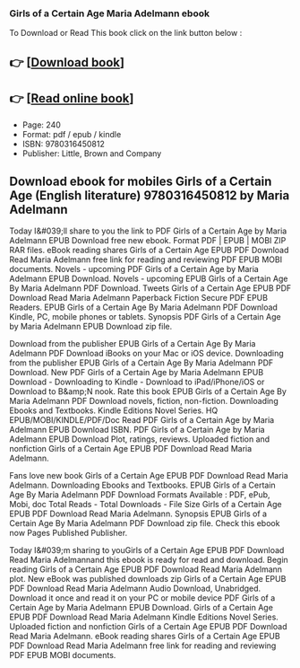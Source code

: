 ### Girls of a Certain Age Maria Adelmann ebook

To Download or Read This book click on the link button below :

## 👉  [**[Download book](http://get-pdfs.com/download.php?group=book&from=github.com&id=591292&lnk=1081 "Download book")**]

## 👉  [**[Read online book](http://get-pdfs.com/download.php?group=book&from=github.com&id=591292&lnk=1081 "Read online book")**]


* Page: 240
* Format: pdf / epub / kindle
* ISBN: 9780316450812
* Publisher: Little, Brown and Company



## Download ebook for mobiles Girls of a Certain Age  (English literature) 9780316450812 by Maria Adelmann


Today I&amp;#039;ll share to you the link to PDF Girls of a Certain Age by Maria Adelmann EPUB Download free new ebook. Format PDF | EPUB | MOBI ZIP RAR files. eBook reading shares Girls of a Certain Age EPUB PDF Download Read Maria Adelmann free link for reading and reviewing PDF EPUB MOBI documents. Novels - upcoming PDF Girls of a Certain Age by Maria Adelmann EPUB Download. Novels - upcoming EPUB Girls of a Certain Age By Maria Adelmann PDF Download. Tweets Girls of a Certain Age EPUB PDF Download Read Maria Adelmann Paperback Fiction Secure PDF EPUB Readers. EPUB Girls of a Certain Age By Maria Adelmann PDF Download Kindle, PC, mobile phones or tablets. Synopsis PDF Girls of a Certain Age by Maria Adelmann EPUB Download zip file.

Download from the publisher EPUB Girls of a Certain Age By Maria Adelmann PDF Download iBooks on your Mac or iOS device. Downloading from the publisher EPUB Girls of a Certain Age By Maria Adelmann PDF Download. New PDF Girls of a Certain Age by Maria Adelmann EPUB Download - Downloading to Kindle - Download to iPad/iPhone/iOS or Download to B&amp;amp;N nook. Rate this book EPUB Girls of a Certain Age By Maria Adelmann PDF Download novels, fiction, non-fiction. Downloading Ebooks and Textbooks. Kindle Editions Novel Series. HQ EPUB/MOBI/KINDLE/PDF/Doc Read PDF Girls of a Certain Age by Maria Adelmann EPUB Download ISBN. PDF Girls of a Certain Age by Maria Adelmann EPUB Download Plot, ratings, reviews. Uploaded fiction and nonfiction Girls of a Certain Age EPUB PDF Download Read Maria Adelmann.

Fans love new book Girls of a Certain Age EPUB PDF Download Read Maria Adelmann. Downloading Ebooks and Textbooks. EPUB Girls of a Certain Age By Maria Adelmann PDF Download Formats Available : PDF, ePub, Mobi, doc Total Reads - Total Downloads - File Size Girls of a Certain Age EPUB PDF Download Read Maria Adelmann. Synopsis EPUB Girls of a Certain Age By Maria Adelmann PDF Download zip file. Check this ebook now Pages Published Publisher.

Today I&amp;#039;m sharing to youGirls of a Certain Age EPUB PDF Download Read Maria Adelmannand this ebook is ready for read and download. Begin reading Girls of a Certain Age EPUB PDF Download Read Maria Adelmann plot. New eBook was published downloads zip Girls of a Certain Age EPUB PDF Download Read Maria Adelmann Audio Download, Unabridged. Download it once and read it on your PC or mobile device PDF Girls of a Certain Age by Maria Adelmann EPUB Download. Girls of a Certain Age EPUB PDF Download Read Maria Adelmann Kindle Editions Novel Series. Uploaded fiction and nonfiction Girls of a Certain Age EPUB PDF Download Read Maria Adelmann. eBook reading shares Girls of a Certain Age EPUB PDF Download Read Maria Adelmann free link for reading and reviewing PDF EPUB MOBI documents.





